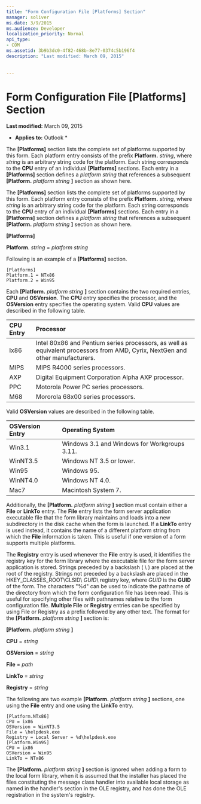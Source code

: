 ```yaml
---
title: "Form Configuration File [Platforms] Section"
manager: soliver
ms.date: 3/9/2015
ms.audience: Developer
localization_priority: Normal
api_type:
- COM
ms.assetid: 3b9b3dc0-4f82-468b-8e77-0374c5b196f4
description: "Last modified: March 09, 2015"
 
 
---
```


# Form Configuration File [Platforms] Section

 **Last modified:** March 09, 2015 
  
 * **Applies to:** Outlook * 
  
The **[Platforms]** section lists the complete set of platforms supported by this form. Each platform entry consists of the prefix **Platform.** _string_, where  _string_ is an arbitrary string code for the platform. Each string corresponds to the **CPU** entry of an individual **[Platforms]** sections. Each entry in a **[Platforms]** section defines a  _platform string_ that references a subsequent **[Platform.** _platform string_ **]** section as shown here. 
  
The **[Platforms]** section lists the complete set of platforms supported by this form. Each platform entry consists of the prefix **Platform.** _string_, where  _string_ is an arbitrary string code for the platform. Each string corresponds to the **CPU** entry of an individual **[Platforms]** sections. Each entry in a **[Platforms]** section defines a  _platform string_ that references a subsequent **[Platform.** _platform string_ **]** section as shown here. 
  
 **[Platforms]**
  
 **Platform**. _string_ =  _platform string_
  
Following is an example of a **[Platforms]** section. 
  
```
[Platforms]
Platform.1 = NTx86
Platform.2 = Win95

```

Each **[Platform.** _platform string_ **]** section contains the two required entries, **CPU** and **OSVersion**. The **CPU** entry specifies the processor, and the **OSVersion** entry specifies the operating system. Valid **CPU** values are described in the following table. 
  
|**CPU Entry**|**Processor**|
|:-----|:-----|
|Ix86  <br/> |Intel 80x86 and Pentium series processors, as well as equivalent processors from AMD, Cyrix, NextGen and other manufacturers.  <br/> |
|MIPS  <br/> |MIPS R4000 series processors.  <br/> |
|AXP  <br/> |Digital Equipment Corporation Alpha AXP processor.  <br/> |
|PPC  <br/> |Motorola Power PC series processors.  <br/> |
|M68  <br/> |Mororola 68x00 series processors.  <br/> |
   
Valid **OSVersion** values are described in the following table. 
  
|**OSVersion Entry**|**Operating System**|
|:-----|:-----|
|Win3.1  <br/> |Windows 3.1 and Windows for Workgroups 3.11.  <br/> |
|WinNT3.5  <br/> |Windows NT 3.5 or lower.  <br/> |
|Win95  <br/> |Windows 95.  <br/> |
|WinNT4.0  <br/> |Windows NT 4.0.  <br/> |
|Mac7  <br/> |Macintosh System 7.  <br/> |
   
Additionally, the **[Platform.** _platform string_ **]** section must contain either a **File** or **LinkTo** entry. The **File** entry lists the form server application executable file that the form library maintains and loads into a new subdirectory in the disk cache when the form is launched. If a **LinkTo** entry is used instead, it contains the name of a different platform string from which the **File** information is taken. This is useful if one version of a form supports multiple platforms. 
  
The **Registry** entry is used whenever the **File** entry is used, it identifies the registry key for the form library where the executable file for the form server application is stored. Strings preceded by a backslash ( \ ) are placed at the root of the registry. Strings not preceded by a backslash are placed in the HKEY_CLASSES_ROOT\CLSID\  _GUID_\ registry key, where  _GUID_ is the **GUID** of the form. The characters "%d" can be used to indicate the pathname of the directory from which the form configuration file has been read. This is useful for specifying other files with pathnames relative to the form configuration file. **Multiple File** or **Registry** entries can be specified by using File or Registry as a prefix followed by any other text. The format for the **[Platform.** _platform string_ **]** section is: 
  
 **[Platform.** _platform string_ **]**
  
 **CPU** =  _string_
  
 **OSVersion** =  _string_
  
 **File** =  _path_
  
 **LinkTo** =  _string_
  
 **Registry** =  _string_
  
The following are two example **[Platform.** _platform string_ **]** sections, one using the **File** entry and one using the **LinkTo** entry. 
  
```
[Platform.NTx86]
CPU = ix86
OSVersion = WinNT3.5
File = \helpdesk.exe
Registry = Local Server = %d\helpdesk.exe
[Platform.Win95]
CPU = ix86
OSVersion = Win95
LinkTo = NTx86

```

The **[Platform.** _platform string_ **]** section is ignored when adding a form to the local form library, when it is assumed that the installer has placed the files constituting the message class handler into available local storage as named in the handler's section in the OLE registry, and has done the OLE registration in the system's registry. 
  


